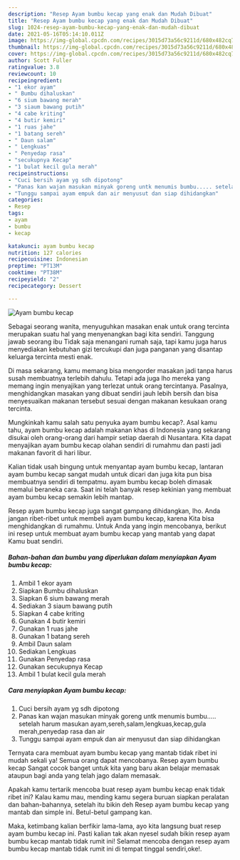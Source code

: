 ```yaml
---
description: "Resep Ayam bumbu kecap yang enak dan Mudah Dibuat"
title: "Resep Ayam bumbu kecap yang enak dan Mudah Dibuat"
slug: 1024-resep-ayam-bumbu-kecap-yang-enak-dan-mudah-dibuat
date: 2021-05-16T05:14:10.011Z
image: https://img-global.cpcdn.com/recipes/3015d73a56c9211d/680x482cq70/ayam-bumbu-kecap-foto-resep-utama.jpg
thumbnail: https://img-global.cpcdn.com/recipes/3015d73a56c9211d/680x482cq70/ayam-bumbu-kecap-foto-resep-utama.jpg
cover: https://img-global.cpcdn.com/recipes/3015d73a56c9211d/680x482cq70/ayam-bumbu-kecap-foto-resep-utama.jpg
author: Scott Fuller
ratingvalue: 3.8
reviewcount: 10
recipeingredient:
- "1 ekor ayam"
- " Bumbu dihaluskan"
- "6 sium bawang merah"
- "3 siaum bawang putih"
- "4 cabe kriting"
- "4 butir kemiri"
- "1 ruas jahe"
- "1 batang sereh"
- " Daun salam"
- " Lengkuas"
- " Penyedap rasa"
- "secukupnya Kecap"
- "1 bulat kecil gula merah"
recipeinstructions:
- "Cuci bersih ayam yg sdh dipotong"
- "Panas kan wajan masukan minyak goreng untk menumis bumbu..... setelah harum masukan ayam,sereh,salam,lengkuas,kecap,gula merah,penyedap rasa dan air"
- "Tunggu sampai ayam empuk dan air menyusut dan siap dihidangkan"
categories:
- Resep
tags:
- ayam
- bumbu
- kecap

katakunci: ayam bumbu kecap 
nutrition: 127 calories
recipecuisine: Indonesian
preptime: "PT13M"
cooktime: "PT38M"
recipeyield: "2"
recipecategory: Dessert

---
```



![Ayam bumbu kecap](https://img-global.cpcdn.com/recipes/3015d73a56c9211d/680x482cq70/ayam-bumbu-kecap-foto-resep-utama.jpg)

Sebagai seorang wanita, menyuguhkan masakan enak untuk orang tercinta merupakan suatu hal yang menyenangkan bagi kita sendiri. Tanggung jawab seorang ibu Tidak saja menangani rumah saja, tapi kamu juga harus menyediakan kebutuhan gizi tercukupi dan juga panganan yang disantap keluarga tercinta mesti enak.

Di masa  sekarang, kamu memang bisa mengorder masakan jadi tanpa harus susah membuatnya terlebih dahulu. Tetapi ada juga lho mereka yang memang ingin menyajikan yang terlezat untuk orang tercintanya. Pasalnya, menghidangkan masakan yang dibuat sendiri jauh lebih bersih dan bisa menyesuaikan makanan tersebut sesuai dengan makanan kesukaan orang tercinta. 



Mungkinkah kamu salah satu penyuka ayam bumbu kecap?. Asal kamu tahu, ayam bumbu kecap adalah makanan khas di Indonesia yang sekarang disukai oleh orang-orang dari hampir setiap daerah di Nusantara. Kita dapat menyajikan ayam bumbu kecap olahan sendiri di rumahmu dan pasti jadi makanan favorit di hari libur.

Kalian tidak usah bingung untuk menyantap ayam bumbu kecap, lantaran ayam bumbu kecap sangat mudah untuk dicari dan juga kita pun bisa membuatnya sendiri di tempatmu. ayam bumbu kecap boleh dimasak memalui beraneka cara. Saat ini telah banyak resep kekinian yang membuat ayam bumbu kecap semakin lebih mantap.

Resep ayam bumbu kecap juga sangat gampang dihidangkan, lho. Anda jangan ribet-ribet untuk membeli ayam bumbu kecap, karena Kita bisa menghidangkan di rumahmu. Untuk Anda yang ingin mencobanya, berikut ini resep untuk membuat ayam bumbu kecap yang mantab yang dapat Kamu buat sendiri.

<!--inarticleads1-->

##### Bahan-bahan dan bumbu yang diperlukan dalam menyiapkan Ayam bumbu kecap:

1. Ambil 1 ekor ayam
1. Siapkan  Bumbu dihaluskan
1. Siapkan 6 sium bawang merah
1. Sediakan 3 siaum bawang putih
1. Siapkan 4 cabe kriting
1. Gunakan 4 butir kemiri
1. Gunakan 1 ruas jahe
1. Gunakan 1 batang sereh
1. Ambil  Daun salam
1. Sediakan  Lengkuas
1. Gunakan  Penyedap rasa
1. Gunakan secukupnya Kecap
1. Ambil 1 bulat kecil gula merah




<!--inarticleads2-->

##### Cara menyiapkan Ayam bumbu kecap:

1. Cuci bersih ayam yg sdh dipotong
1. Panas kan wajan masukan minyak goreng untk menumis bumbu..... setelah harum masukan ayam,sereh,salam,lengkuas,kecap,gula merah,penyedap rasa dan air
1. Tunggu sampai ayam empuk dan air menyusut dan siap dihidangkan




Ternyata cara membuat ayam bumbu kecap yang mantab tidak ribet ini mudah sekali ya! Semua orang dapat mencobanya. Resep ayam bumbu kecap Sangat cocok banget untuk kita yang baru akan belajar memasak ataupun bagi anda yang telah jago dalam memasak.

Apakah kamu tertarik mencoba buat resep ayam bumbu kecap enak tidak ribet ini? Kalau kamu mau, mending kamu segera buruan siapkan peralatan dan bahan-bahannya, setelah itu bikin deh Resep ayam bumbu kecap yang mantab dan simple ini. Betul-betul gampang kan. 

Maka, ketimbang kalian berfikir lama-lama, ayo kita langsung buat resep ayam bumbu kecap ini. Pasti kalian tak akan nyesel sudah bikin resep ayam bumbu kecap mantab tidak rumit ini! Selamat mencoba dengan resep ayam bumbu kecap mantab tidak rumit ini di tempat tinggal sendiri,oke!.

